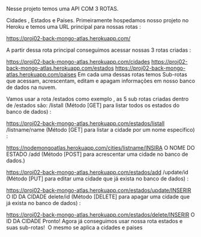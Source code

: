 Nesse projeto temos uma API COM 3 ROTAS.

Cidades , Estados e Países.
Primeiramente hospedamos nosso projeto no Heroku e temos uma URL principal para nossas rotas :

https://proj02-back-mongo-atlas.herokuapp.com/

A partir dessa rota principal conseguimos acessar nossas 3 rotas criadas :

https://proj02-back-mongo-atlas.herokuapp.com/cidades
https://proj02-back-mongo-atlas.herokuapp.com/estados
https://proj02-back-mongo-atlas.herokuapp.com/paises
Em cada uma dessas rotas temos Sub-rotas que acessam, acrescentam, editam e apagam informações em nosso banco de dados na nuvem.

Vamos usar a rota /estados como exemplo , as 5 sub rotas criadas dentro de /estados são:
/listall (Método [GET] para listar todos os estados do banco de dados) :

https://proj02-back-mongo-atlas.herokuapp.com/estados/listall
/listname/name (Método [GET] para listar a cidade por um nome especifico) :

https://nodemongoatlas.herokuapp.com/cities/listname/INSIRA O NOME DO ESTADO
/add (Método [POST] para acrescentar uma cidade no banco de dados.)

https://proj02-back-mongo-atlas.herokuapp.com/estados/add
/update/id (Método [PUT] para editar uma cidade que já exista no banco de dados) :

https://proj02-back-mongo-atlas.herokuapp.com/estados/update/INSERIR O ID DA CIDADE
delete/id (Método [DELETE] para apagar uma cidade que já exista no banco de dados) :

https://proj02-back-mongo-atlas.herokuapp.com/estados/delete/INSERIR O ID DA CIDADE
Pronto! Agora já conseguimos usar nossa rota estados e suas sub-rotas!
​ O mesmo se aplica a cidades e paises
